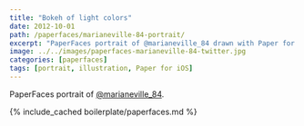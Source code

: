 ```yaml
---
title: "Bokeh of light colors"
date: 2012-10-01
path: /paperfaces/marianeville-84-portrait/
excerpt: "PaperFaces portrait of @marianeville_84 drawn with Paper for iOS on an iPad."
image: ../../images/paperfaces-marianeville-84-twitter.jpg
categories: [paperfaces]
tags: [portrait, illustration, Paper for iOS]
---
```


PaperFaces portrait of [@marianeville_84](https://twitter.com/marianeville_84).

{% include_cached boilerplate/paperfaces.md %}
